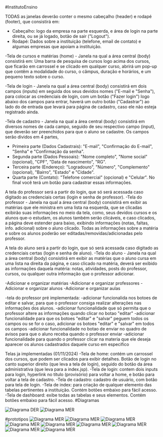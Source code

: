 #InstitutoEnsino

TODAS as janelas deverão conter o mesmo cabeçalho (header) e rodapé (footer), que consistirá em: 
- Cabeçalho: logo da empresa na parte esquerda, e área de login na parte direita, ou se já logado, botão de sair ("Logout").
- Rodapé: Dados sobre a instituição (telefone, email de contato) e algumas empresas que apoiam a instituição.

-Tela de cursos e matérias (home) - Janela na qual a área central (body) consistirá em: Uma barra de pesquisa de cursos logo acima dos cursos, que ficarão em carrossel e se clicado em qualquer curso, abrirá um pop-up que contêm a modalidade do curso, o câmpus, duração e horários, e um pequeno texto sobre o curso.

-Tela de login - Janela na qual a área central (body) consistirá em dois campos (inputs) em seguida dos seus devidos nomes ("E-mail e "Senha"), para colocar as credenciais de login, com um botão ("Fazer login") logo abaixo dos campos para entrar, haverá um outro botão ("Cadastrar") ao lado do de entrada que levará para página de cadastro, caso ele não esteja registrado ainda.

-Tela de cadastro - Janela na qual a área central (body) consistirá em diversos nomes de cada campo, seguido de seu respectivo campo (input), que deverão ser preenchidos para que o aluno se cadastre. Os campos serão dividos em 4 partes, 
- Primeira parte (Dados Cadastrais): "E-mail", "Confirmação do E-mail", "Senha" e "Confirmação da senha".
- Segunda parte (Dados Pessoais): "Nome completo", "Nome social" (opcional), "CPF", "Data de nascimento", "RG".
- Terceira parte (Endereço): "Logradouro", "Número", "Complemento" (opcional), "Bairro", "Estado" e "Cidade".
- Quarta parte (Contato): "Telefone comercial" (opcional) e "Celular".
No final você terá um botão para cadastrar essas informações.

A tela do professor será a partir do login, que só será acessada caso digitado as credenciais certas (login e senha de professor).
-Tela do professor - Janela na qual a área central (body) consistirá em exibir as matérias que ele ministra em uma lista na esquerda, que se clicadas exibirão suas informações no meio da tela, como, seus devidos cursos e os alunos que-o estudam, os alunos também serão clicáveis, e caso clicados, a página deve estender para baixo, exibindo informações (notas, faltas, info. adicional) sobre o aluno clicado. Todas as informações sobre a matéria e sobre os alunos poderão ser editadas/removidas/adicionadas pelo professor.

A tela do aluno será a partir do login, que só será acessada caso digitado as credenciais certas (login e senha de aluno).
-Tela do aluno - Janela na qual a área central (body) consistirá em exibir as matérias que o aluno cursa em uma lista na direita da página, e caso clicado na matéria, deverá ser exibido as informações daquela matéria: notas, atividades, posts do professor, cursos, ou qualquer outra informação que o professor adicionar.


-Adicionar e organizar matérias
-Adicionar e organizar professores
-Adicionar e organizar alunos
-Adicionar e organizar aulas

-tela do professor pré implementada: 
-adicionar funcionalida nos botoes de editar e salvar, para que o professor consiga realizar alterações nas informações dos alunos.
-adicionar funcionalidade que só permita que o professor altere as informações quando clicar no botao "editar"
-adicionar funcionalidade para que os botoes "editar" e "salvar" peguem todos os campos ou se for o caso, adicionar os botoes "editar" e "salvar" em todos os campos
-adicionar funcionalidade no botao de enviar no quadro de avisos para que o aluno receba quando o professor enviar
-adicionar funcionalidade para quando o professor clicar na materia que ele deseja aparecer os alunos cadastrados daquele curso em especifico


Telas ja implementadas (01/11/2024)
-Tela de home: contém um carrossel dos cursos, que podem ser clicados para exibir detalhes. Botão de login no canto superior direito (que leva a tela de login), seguido do botão da área administrativa (que leva para a index.jsp).
-Tela de login: contem dois inputs para login, hyperlink no título (provisório) para voltar a home, e botão para voltar a tela de cadastro.
-Tela de cadastro: cadastro de usuário, com botão para tela de login.
-Tela de index: para criação de qualquer elemento das tabelas pertinentes a instituição. Contém botões embaixo para fácil acesso.
-Tela de dashboard: exibe todas as tabelas e seus elementos. Contém botões embaixo para fácil acesso.
#Diagramas

![Diagrama DER](/images/DER.png)
![Diagrama MER](/images/MER.PNG)

#prototipos 
![Diagrama MER](/images/telahome.png)
![Diagrama MER](/images/telalogin.png)
![Diagrama MER](/images/telaprofessor.png)
![Diagrama MER](/images/telaaluno.png)
![Diagrama MER](/images/telacadastro.png)
![Diagrama MER](/images/telacurso1.png)
![Diagrama MER](/images/telacurso2.png)
![Diagrama MER](/images/telacurso3.png)
![Diagrama MER](/images/telacurso4.png)

